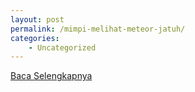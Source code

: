 ```yaml
---
layout: post
permalink: /mimpi-melihat-meteor-jatuh/
categories:
    - Uncategorized
---
```


[Baca Selengkapnya](/06)